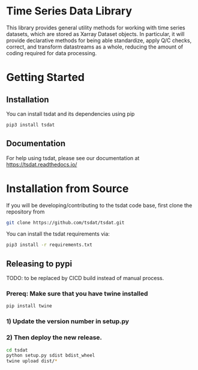 # Time Series Data Library
This library provides general utility methods for working with 
time series datasets, which are stored as Xarray Dataset objects.
In particular, it will provide declarative methods for being able
standardize, apply Q/C checks, correct, and transform datastreams
as a whole, reducing the amount of coding required for data
processing.

# Getting Started

## Installation
You can install tsdat and its dependencies using pip

```bash
pip3 install tsdat
```

## Documentation
For help using tsdat, please see our documentation at
https://tsdat.readthedocs.io/

# Installation from Source
If you will be developing/contributing to the tsdat code base,
first clone the repository from 

```bash
git clone https://github.com/tsdat/tsdat.git
```

You can install the tsdat  requirements via:

```bash
pip3 install -r requirements.txt
```

## Releasing to pypi
TODO: to be replaced by CICD build instead of manual process.

### Prereq: Make sure that you have twine installed
```bash
pip install twine
```

### 1) Update the version number in setup.py

### 2) Then deploy the new release.

```bash
cd tsdat
python setup.py sdist bdist_wheel
twine upload dist/*
```

```
